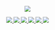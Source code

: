 <p align='center'>
    <img src="https://capsule-render.vercel.app/api?type=waving&color=4fb8d0&height=300&section=header&text=Welcome%20&fontSize=90&animation=fadeIn&fontAlignY=38&desc=Decorate%20GitHub%20Profile%20or%20any%20Repo%20like%20me!&descAlignY=51&descAlign=62"/>
</p>

<p align='center'>
  <a href="https://github.com/kyechan99/capsule-render/labels/Idea">
    <img src="https://img.shields.io/badge/html5%20-%23191919.svg?style=for-the-badge&logo=html5&logoColor=%23E34F26&logoSize=300"/>
  </a>
  <a href="#demo">
    <img src="https://img.shields.io/badge/css3%20-%23191919.svg?style=for-the-badge&logo=css3&logoColor=%231572B6&logoSize=300"/>
  </a>   
  <a href="#demo">
    <img src="https://img.shields.io/badge/REACT%20-%23191919.svg?style=for-the-badge&logo=react&logoColor=%2361DAFB&logoSize=300"/>
  </a>
  <a href="https://capsule-render.vercel.app/">
    <img src="https://img.shields.io/badge/javascript%20-%23191919.svg?style=for-the-badge&logo=javascript&logoColor=%23F7DF1E&logoSize=300"/>
  </a>
  <a href="https://capsule-render.vercel.app/">
    <img src="https://img.shields.io/badge/C%2B%2B%20-%23191919.svg?style=for-the-badge&logo=c%2B%2B&logoColor=%2300599C&logoSize=300"/>
  </a>
  <a href="https://capsule-render.vercel.app/">
    <img src="https://img.shields.io/badge/mysql%20-%23191919.svg?style=for-the-badge&logo=mysql&logoColor=%234479A1&logoSize=300"/>
  </a>
</p> 


